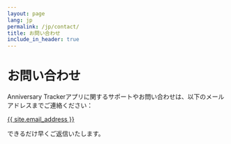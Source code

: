 ```yaml
---
layout: page
lang: jp
permalink: /jp/contact/
title: お問い合わせ
include_in_header: true
---
```


# お問い合わせ

Anniversary Trackerアプリに関するサポートやお問い合わせは、以下のメールアドレスまでご連絡ください：

<a href="mailto:{{ site.email_address }}">{{ site.email_address }}</a>

できるだけ早くご返信いたします。 
